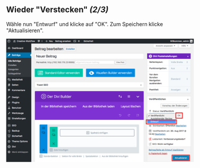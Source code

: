## Wieder "Verstecken" *(2/3)*

Wähle nun "Entwurf" und klicke auf "OK". Zum Speichern klicke "Aktualisieren".

![image](./assets/unpublish_select.jpg)
